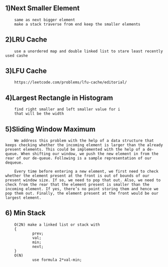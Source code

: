 ## 1)Next Smaller Element
        same as next bigger element 
        make a stack traverse from end keep the smaller elements

## 2)LRU Cache
        use a unordered map and double linked list to stare least recently used cashe

## 3)LFU Cache
        https://leetcode.com/problems/lfu-cache/editorial/

## 4)Largest Rectangle in Histogram
        find right smaller and left smaller value for i
        that will be the width

## 5)Sliding Window Maximum
        We address this problem with the help of a data structure that keeps checking whether the incoming element is larger than the already present elements. This could be implemented with the help of a de-queue. When shifting our window, we push the new element in from the rear of our de-queue. Following is a sample representation of our dequeue.

        Every time before entering a new element, we first need to check whether the element present at the front is out of bounds of our present window size. If so, we need to pop that out. Also, we need to check from the rear that the element present is smaller than the incoming element. If yes, there’s no point storing them and hence we pop them out. Finally, the element present at the front would be our largest element.

## 6) Min Stack
        O(2N) make a linked list or stack with
        {
                prev;
                val;
                min;
                next;
        }
        O(N)
                use formula 2*val-min;
